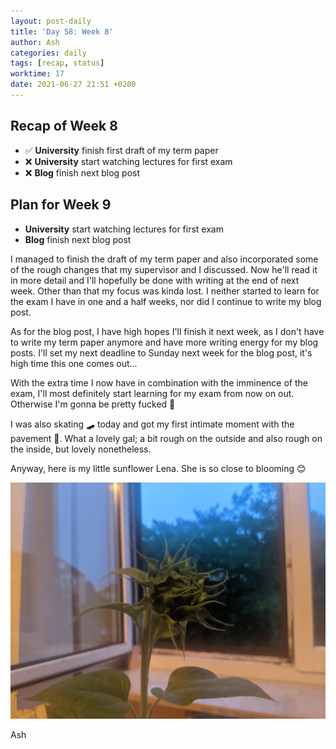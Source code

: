```yaml
---
layout: post-daily
title: 'Day 58: Week 8'
author: Ash
categories: daily
tags: [recap, status]
worktime: 17
date: 2021-06-27 21:51 +0200
---
```

## Recap of Week 8

- ✅ **University** finish first draft of my term paper
- ❌ **University** start watching lectures for first exam
- ❌ **Blog** finish next blog post

## Plan for Week 9

- **University** start watching lectures for first exam
- **Blog** finish next blog post

I managed to finish the draft of my term paper and also incorporated some of the rough changes that my supervisor and I discussed. Now he'll read it in more detail and I'll hopefully be done with writing at the end of next week. Other than that my focus was kinda lost. I neither started to learn for the exam I have in one and a half weeks, nor did I continue to write my blog post. 

As for the blog post, I have high hopes I'll finish it next week, as I don't have to write my term paper anymore and have more writing energy for my blog posts. I'll set my next deadline to Sunday next week for the blog post, it's high time this one comes out...

With the extra time I now have in combination with the imminence of the exam, I'll most definitely start learning for my exam from now on out. Otherwise I'm gonna be pretty fucked 🥴

I was also skating 🛹 today and got my first intimate moment with the pavement 💋. What a lovely gal; a bit rough on the outside and also rough on the inside, but lovely nonetheless. 

Anyway, here is my little sunflower Lena. She is so close to blooming 😊

![sunflower-lena](/assets/res/daily/day-58-lena.jpg)

Ash
